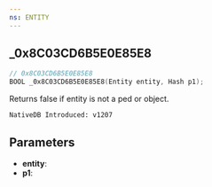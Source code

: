 ```yaml
---
ns: ENTITY
---
```

## _0x8C03CD6B5E0E85E8

```c
// 0x8C03CD6B5E0E85E8
BOOL _0x8C03CD6B5E0E85E8(Entity entity, Hash p1);
```

Returns false if entity is not a ped or object.

```
NativeDB Introduced: v1207
```

## Parameters
* **entity**:
* **p1**:
